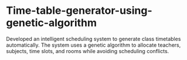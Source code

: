 # Time-table-generator-using-genetic-algorithm
Developed an intelligent scheduling system to generate class timetables automatically. The system uses a genetic algorithm to allocate teachers, subjects, time slots, and rooms while avoiding scheduling conflicts.
